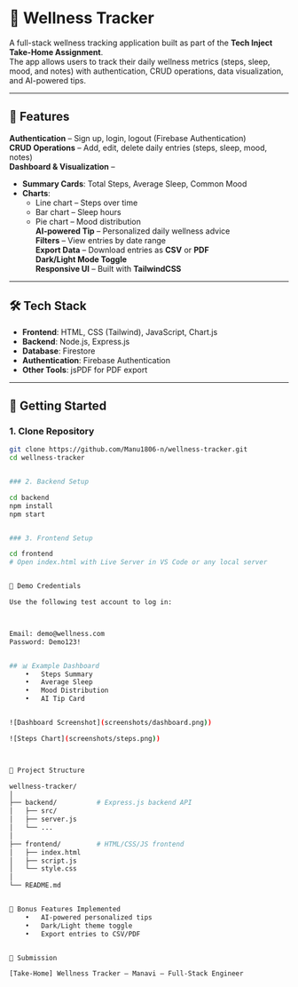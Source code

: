 # 🧘 Wellness Tracker

A full-stack wellness tracking application built as part of the **Tech Inject Take-Home Assignment**.  
The app allows users to track their daily wellness metrics (steps, sleep, mood, and notes) with authentication, CRUD operations, data visualization, and AI-powered tips.

---

## 📌 Features

**Authentication** – Sign up, login, logout (Firebase Authentication)  
 **CRUD Operations** – Add, edit, delete daily entries (steps, sleep, mood, notes)  
**Dashboard & Visualization** –  
- **Summary Cards**: Total Steps, Average Sleep, Common Mood  
- **Charts**:  
  - Line chart – Steps over time  
  - Bar chart – Sleep hours  
  - Pie chart – Mood distribution  
**AI-powered Tip** – Personalized daily wellness advice  
**Filters** – View entries by date range  
**Export Data** – Download entries as **CSV** or **PDF**  
**Dark/Light Mode Toggle**  
**Responsive UI** – Built with **TailwindCSS**  

---

## 🛠 Tech Stack

- **Frontend**: HTML, CSS (Tailwind), JavaScript, Chart.js  
- **Backend**: Node.js, Express.js  
- **Database**: Firestore  
- **Authentication**: Firebase Authentication  
- **Other Tools**: jsPDF for PDF export  

---

## 🚀 Getting Started

### 1. Clone Repository
```bash
git clone https://github.com/Manu1806-n/wellness-tracker.git
cd wellness-tracker


### 2. Backend Setup

cd backend
npm install
npm start


### 3. Frontend Setup

cd frontend
# Open index.html with Live Server in VS Code or any local server


🔑 Demo Credentials

Use the following test account to log in:



Email: demo@wellness.com
Password: Demo123!


## 📊 Example Dashboard
	•	Steps Summary
	•	Average Sleep
	•	Mood Distribution
	•	AI Tip Card


![Dashboard Screenshot](screenshots/dashboard.png))

![Steps Chart](screenshots/steps.png))



📂 Project Structure

wellness-tracker/
│
├── backend/          # Express.js backend API
│   ├── src/
│   ├── server.js
│   └── ...
│
├── frontend/         # HTML/CSS/JS frontend
│   ├── index.html
│   ├── script.js
│   └── style.css
│
└── README.md


🎯 Bonus Features Implemented
	•	AI-powered personalized tips
	•	Dark/Light theme toggle
	•	Export entries to CSV/PDF


📧 Submission

[Take-Home] Wellness Tracker – Manavi – Full-Stack Engineer
